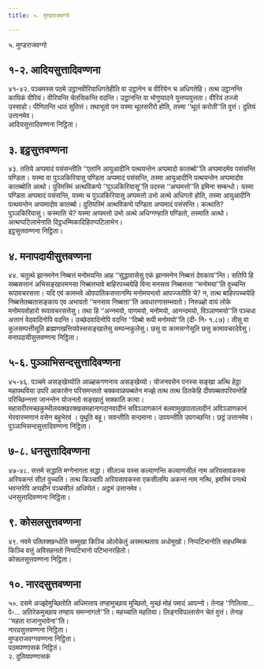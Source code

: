 ```yaml
---
title: ५. मुण्डराजवग्गो

---
```

५. मुण्डराजवग्गो  


## १-२. आदियसुत्तादिवण्णना

४१-४२. पञ्‍चमस्स पठमे उट्ठानवीरियाधिगतेहीति वा उट्ठानेन च वीरियेन च अधिगतेहि। तत्थ उट्ठानन्ति कायिकं वीरियं। वीरियन्ति चेतसिकन्ति वदन्ति। उट्ठानन्ति वा भोगुप्पादने युत्तप्पयुत्तता। वीरियं तज्‍जो उस्साहो। पीणितन्ति धातं सुतित्तं। तथाभूतो पन यस्मा थूलसरीरो होति, तस्मा ‘‘थूलं करोती’’ति वुत्तं। दुतियं उत्तानमेव।  
आदियसुत्तादिवण्णना निट्ठिता।  


## ३. इट्ठसुत्तवण्णना

४३. ततिये अप्पमादं पसंसन्तीति ‘‘एतानि आयुआदीनि पत्थयन्तेन अप्पमादो कातब्बो’’ति अप्पमादमेव पसंसन्ति पण्डिता। यस्मा वा पुञ्‍ञकिरियासु पण्डिता अप्पमादं पसंसन्ति, तस्मा आयुआदीनि पत्थयन्तेन अप्पमादोव कातब्बोति अत्थो। पुरिमस्मिं अत्थविकप्पे ‘‘पुञ्‍ञकिरियासू’’ति पदस्स ‘‘अप्पमत्तो’’ति इमिना सम्बन्धो। यस्मा पण्डिता अप्पमादं पसंसन्ति, यस्मा च पुञ्‍ञकिरियासु अप्पमत्तो उभो अत्थे अधिगतो होति, तस्मा आयुआदीनि पत्थयन्तेन अप्पमादोव कातब्बो। दुतियस्मिं अत्थविकप्पे पण्डिता अप्पमादं पसंसन्ति। कत्थाति? पुञ्‍ञकिरियासु। कस्माति चे? यस्मा अप्पमत्तो उभो अत्थे अधिग्गण्हाति पण्डितो, तस्माति अत्थो। अत्थप्पटिलाभेनाति दिट्ठधम्मिकादिहितप्पटिलाभेन।  
इट्ठसुत्तवण्णना निट्ठिता।  


## ४. मनापदायीसुत्तवण्णना

४४. चतुत्थे झानमनेन निब्बत्तं मनोमयन्ति आह ‘‘सुद्धावासेसु एकं झानमनेन निब्बत्तं देवकाय’’न्ति। सतिपि हि सब्बसत्तानं अभिसङ्खारमनसा निब्बत्तभावे बाहिरपच्‍चयेहि विना मनसाव निब्बत्तत्ता ‘‘मनोमया’’ति वुच्‍चन्ति रूपावचरसत्ता। यदि एवं कामभवे ओपपातिकसत्तानम्पि मनोमयभावो आपज्‍जतीति चे? न, तत्थ बाहिरपच्‍चयेहि निब्बत्तेतब्बतासङ्काय एव अभावतो ‘‘मनसाव निब्बत्ता’’ति अवधारणासम्भवतो। निरुळ्हो वायं लोके मनोमयवोहारो रूपावचरसत्तेसु। तथा हि ‘‘अन्‍नमयो, पाणमयो, मनोमयो, आनन्दमयो, विञ्‍ञाणमयो’’ति पञ्‍चधा अत्तानं वेदवादिनोपि वदन्ति। उच्छेदवादिनोपि वदन्ति ‘‘दिब्बो रूपी मनोमयो’’ति (दी॰ नि॰ १.८७)। तीसु वा कुलसम्पत्तीसूति ब्राह्मणखत्तियवेस्ससङ्खातेसु सम्पन्‍नकुलेसु। छसु वा कामसग्गेसूति छसु कामावचरदेवेसु।  
मनापदायीसुत्तवण्णना निट्ठिता।  


## ५-६. पुञ्‍ञाभिसन्दसुत्तादिवण्णना

४५-४६. पञ्‍चमे असङ्खेय्योति आळ्हकगणनाय असङ्खेय्यो। योजनवसेन पनस्स सङ्खा अत्थि हेट्ठा महापथविया उपरि आकासेन परिसमन्ततो चक्‍कवाळपब्बतेन मज्झे तत्थ तत्थ ठितकेहि दीपपब्बतपरियन्तेहि परिच्छिन्‍नत्ता जानन्तेन योजनतो सङ्खातुं सक्‍काति कत्वा। महासरीरमच्छकुम्भीलयक्खरक्खसमहानागदानवादीनं सविञ्‍ञाणकानं बलवामुखपातालादीनं अविञ्‍ञाणकानं भेरवारम्मणानं वसेन बहुभेरवं । पुथूति बहू। सवन्तीति सन्दमाना। उपयन्तीति उपगच्छन्ति। छट्ठं उत्तानमेव।  
पुञ्‍ञाभिसन्दसुत्तादिवण्णना निट्ठिता।  


## ७-८. धनसुत्तादिवण्णना

४७-४८. सत्तमे सद्धाति मग्गेनागता सद्धा। सीलञ्‍च यस्स कल्याणन्ति कल्याणसीलं नाम अरियसावकस्स अरियकन्तं सीलं वुच्‍चति। तत्थ किञ्‍चापि अरियसावकस्स एकसीलम्पि अकन्तं नाम नत्थि, इमस्मिं पनत्थे भवन्तरेपि अप्पहीनं पञ्‍चसीलं अधिप्पेतं। अट्ठमं उत्तानमेव।  
धनसुत्तादिवण्णना निट्ठिता।  


## ९. कोसलसुत्तवण्णना

४९. नवमे पतितक्खन्धोति सम्मुखा किञ्‍चि ओलोकेतुं असमत्थताय अधोमुखो। निप्पटिभानोति सहधम्मिकं किञ्‍चि वत्तुं अविसहनतो निप्पटिभानो पटिभानरहितो।  
कोसलसुत्तवण्णना निट्ठिता।  


## १०. नारदसुत्तवण्णना

५०. दसमे अज्झोमुच्छितोति अधिमत्ताय तण्हामुच्छाय मुच्छितो, मुच्छं मोहं पमादं आपन्‍नो। तेनाह ‘‘गिलित्वा…पे॰… अतिरेकमुच्छाय तण्हाय समन्‍नागतो’’ति। महच्‍चाति महतिया। लिङ्गविपल्‍लासेन चेतं वुत्तं। तेनाह ‘‘महता राजानुभावेना’’ति।  
नारदसुत्तवण्णना निट्ठिता।  
मुण्डराजवग्गवण्णना निट्ठिता।  
पठमपण्णासकं निट्ठितं।  
२. दुतियपण्णासकं  